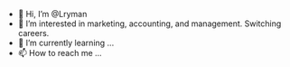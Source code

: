 - 👋 Hi, I’m @Lryman
- 👀 I’m interested in marketing, accounting, and management. Switching careers.
- 🌱 I’m currently learning ...
- 📫 How to reach me ...

<!---
Lryman/Lryman is a ✨ special ✨ repository because its `README.md` (this file) appears on your GitHub profile.
You can click the Preview link to take a look at your changes.
--->
